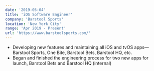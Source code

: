 ```yaml
---
date: '2019-05-04'
title: 'iOS Software Engineer'
company: 'Barstool Sports'
location: 'New York City'
range: 'Apr 2019 - Present'
url: 'https://www.barstoolsports.com/'
---
```


- Developing new features and maintaining all iOS and tvOS apps—Barstool Sports, One Bite, Barstool Bets, Barstool HQ, etc.
- Began and finished the engineering process for two new apps for launch, Barstool Bets and Barstool HQ (internal)
